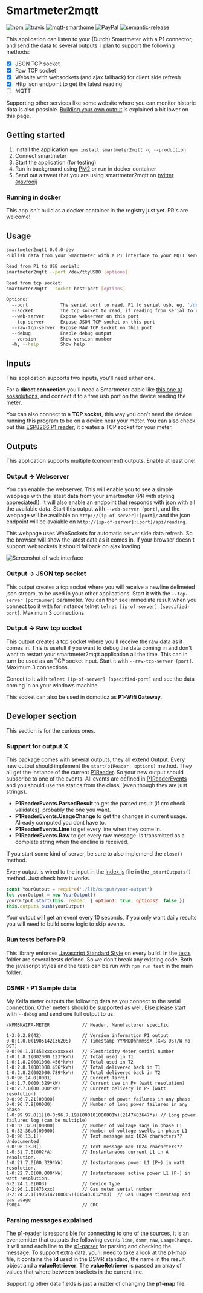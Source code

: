 # Smartmeter2mqtt

[![npm](https://img.shields.io/npm/v/smartmeter2mqtt.svg?style=flat-square)](https://www.npmjs.com/package/smartmeter2mqtt)
[![travis](https://img.shields.io/travis/svrooij/smartmeter2mqtt.svg?style=flat-square)](https://travis-ci.org/svrooij/smartmeter2mqtt)
[![mqtt-smarthome](https://img.shields.io/badge/mqtt-smarthome-blue.svg?style=flat-square)](https://github.com/mqtt-smarthome/mqtt-smarthome)
[![PayPal][badge_paypal_donate]][paypal-donations]
[![semantic-release](https://img.shields.io/badge/%20%20%F0%9F%93%A6%F0%9F%9A%80-semantic--release-e10079.svg?style=flat-square)](https://github.com/semantic-release/semantic-release)

This application can listen to your (Dutch) Smartmeter with a P1 connector, and send the data to several outputs. I plan to support the following methods:

- [x] JSON TCP socket
- [x] Raw TCP socket
- [x] Website with websockets (and ajax fallback) for client side refresh
- [x] Http json endpoint to get the latest reading
- [ ] MQTT

Supporting other services like some website where you can monitor historic data is also possible. [Building your own output](#support-for-output-x) is explained a bit lower on this page.

## Getting started

1. Install the application `npm install smartmeter2mqtt -g --production`
2. Connect smartmeter
3. Start the application (for testing)
4. Run in background using [PM2](https://pm2.io/doc/en/runtime/overview/) or run in docker container
5. Send out a tweet that you are using smartmeter2mqtt on [twitter @svrooij](https://twitter.com/svrooij)

### Running in docker

This app isn't build as a docker container in the registry just yet. PR's are welcome!

## Usage

```bash
smartmeter2mqtt 0.0.0-dev
Publish data from your Smartmeter with a P1 interface to your MQTT server.

Read from P1 to USB serial:
smartmeter2mqtt --port /dev/ttyUSB0 [options]

Read from tcp socket:
smartmeter2mqtt --socket host:port [options]

Options:
  --port            The serial port to read, P1 to serial usb, eg. '/dev/ttyUSB0'
  --socket          The tcp socket to read, if reading from serial to network device, eg. '192.168.0.3:3000'
  --web-server      Expose webserver on this port                       [number]
  --tcp-server      Expose JSON TCP socket on this port                 [number]
  --raw-tcp-server  Expose RAW TCP socket on this port                  [number]
  --debug           Enable debug output                                [boolean]
  --version         Show version number                                [boolean]
  -h, --help        Show help                                          [boolean]
```

## Inputs

This application supports two inputs, you'll need either one.

For a **direct connection** you'll need a Smartmeter cable like [this one at sossolutions](https://www.sossolutions.nl/slimme-meter-kabel?referal=svrooij), and connect it to a free usb port on the device reading the meter.

You can also connect to a **TCP socket**, this way you don't need the device running this program to be on a device near your meter. You can also check out this [ESP8266 P1 reader](http://www.esp8266thingies.nl/wp/), it creates a TCP socket for your meter.

## Outputs

This application supports multiple (concurrent) outputs. Enable at least one!

### Output -> Webserver

You can enable the webserver. This will enable you to see a simple webpage with the latest data from your smartmeter (PR with styling appreciated!). It will also enable an endpoint that responds with json with all the available data. Start this output with `--web-server [port]`, and the webpage will be available on `http://[ip-of-server]:[port]/` and the json endpoint will be avaiable on `http://[ip-of-server]:[port]/api/reading`.

This webpage uses WebSockets for automatic server side data refresh. So the browser will show the latest data as it comes in. If your browser doesn't support websockets it should fallback on ajax loading.

![Screenshot of web interface](./screenshots/screenshot_web.png "Web interface demo")

### Output -> JSON tcp socket

This output creates a tcp socket where you will receive a newline delimeted json stream, to be used in your other applications.
Start it with the `--tcp-server [portnumer]` parameter. You can then see immediate result when you connect too it with for instance telnet `telnet [ip-of-server] [specified-port]`. Maximum 3 connections.

### Output -> Raw tcp socket

This output creates a tcp socket where you'll receive the raw data as it comes in. This is usefull if you want to debug the data coming in and don't want to restart your smartmeter2mqtt application all the time. This can in turn be used as an TCP socket input. Start it with `--raw-tcp-server [port]`. Maximum 3 connections.

Conect to it with `telnet [ip-of-server] [specified-port]` and see the data coming in on your windows machine.

This socket can also be used in domoticz as **P1-Wifi Gateway**.

## Developer section

This section is for the curious ones.

### Support for output X

This package comes with several outputs, they all extend [Output](./lib/output/output.js). Every new output should implement the `start(p1Reader, options)` method. They all get the instance of the current [P1Reader](./lib/p1-reader.js). So your new output should subscribe to one of the events. All events are defined in [P1ReaderEvents](./lib/p1-reader-events.js) and you should use the statics from the class, (even though they are just strings).

- **P1ReaderEvents.ParsedResult** to get the parsed result (if crc check validates), probably the one you want.
- **P1ReaderEvents.UsageChange** to get the changes in current usage. Already computed you dont have to.
- **P1ReaderEvents.Line** to get every line when they come in.
- **P1ReaderEvents.Raw** to get every raw message. Is transmitted as a complete string when the endline is received.

If you start some kind of server, be sure to also implemend the `close()` method.

Every output is wired to the input in the [index.js](index.js) file in the `_startOutputs()` method. Just check how it works.

```JavaScript
const YourOutput = require('./lib/output/your-output')
let yourOutput = new YourOutput()
yourOutput.start(this._reader, { option1: true, options2: false })
this.outputs.push(yourOutput)
```

Your output will get an event every 10 seconds, if you only want daily results you will need to build some logic to skip events.

### Run tests before PR

This library enforces [Javascript Standard Style](https://standardjs.com/) on every build. In the [tests](./tests) folder are several tests defined. So we don't break any existing code. Both the javascript styles and the tests can be run with `npm run test` in the main folder.

### DSMR - P1 Sample data

My Keifa meter outputs the following data as you connect to the serial connection. Other meters should be supported as well. Else please start with `--debug` and send one full output to us.

```text
/KFM5KAIFA-METER            // Header, Manufacturer specific

1-3:0.2.8(42)               // Version information P1 output
0-0:1.0.0(190514213620S)    // Timestamp YYMMDDhhmmssX (X=S DST/W no DST)
0-0:96.1.1(453xxxxxxxxxx)   // Electricity Meter serial number
1-0:1.8.1(002000.123*kWh)   // Total used in T1
1-0:1.8.2(001000.456*kWh)   // Total used in T2
1-0:2.8.1(001000.456*kWh)   // Total delivered back in T1
1-0:2.8.2(002000.789*kWh)   // Total delivered back in T2
0-0:96.14.0(0001)           // Current Tarrif
1-0:1.7.0(00.329*kW)        // Current use in P+ (watt resolution)
1-0:2.7.0(00.000*kW)        // Current delivery in P- (watt resolution)
0-0:96.7.21(00000)          // Number of power failures in any phase
0-0:96.7.9(00000)           // Number of long power failures in any phase
1-0:99.97.0(1)(0-0:96.7.19)(000101000001W)(2147483647*s) // Long power failures log (can be multiple)
1-0:32.32.0(00000)          // Number of voltage sags in phase L1
1-0:32.36.0(00000)          // Number of voltage swells in phase L1
0-0:96.13.1()               // Text message max 1024 characters?? Undocumented
0-0:96.13.0()               // Text message max 1024 characters??
1-0:31.7.0(002*A)           // Instantaneous current L1 in A resolution.
1-0:21.7.0(00.329*kW)       // Instantaneous power L1 (P+) in watt resolution.
1-0:22.7.0(00.000*kW)       // Instantaneous active power L1 (P-) in watt resolution.
0-2:24.1.0(003)             // Device type
0-2:96.1.0(473xxx)          // Gas meter serial number
0-2:24.2.1(190514210000S)(01543.012*m3)  // Gas usages timestamp and gas usage
!90E4                       // CRC
```

### Parsing messages explained

The [p1-reader](./lib/p1-reader.js) is responsible for connecting to one of the sources, it is an eventemitter that outputs the following events `line`, `dsmr`, `raw`, `usageChange`. It will send each line to the [p1-parser](./lib/p1-parser.js) for parsing and checking the message. To support extra data, you'll need to take a look at the [p1-map](./lib/p1-map.js) file, it contains the **id** used in the DSMR standard, the name in the result object and a **valueRetriever**. The **valueRetriever** is passed an array of values that where between brackets in the current line.

Supporting other data fields is just a matter of changing the **p1-map** file.

[badge_paypal_donate]: https://svrooij.nl/badges/paypal_donate.svg
[badge_patreon]: https://svrooij.nl/badges/patreon.svg
[paypal-donations]: https://www.paypal.com/cgi-bin/webscr?cmd=_s-xclick&hosted_button_id=T9XFJYUSPE4SG
[patreon]: https://www.patreon.com/svrooij
